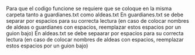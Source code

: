 Para que el codigo funcione se requiere que se coloque en la misma carpeta tanto a guardianes.txt como aldeas.txt
En guardianes.txt se debe separar por espacios para su correcta lectura (en caso de colocar nombres de aldeas o guardianes con espacios, reemplazar estos espacios por un guion bajo)
En aldeas.txt se debe sepaarar por espacios para su correcta lectura (en caso de colocar nombres de aldeas con espacios, reemplazar estos espacios por un guion bajo)
